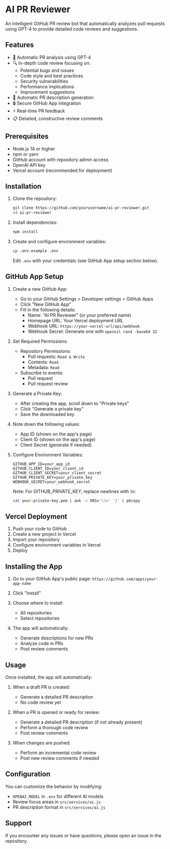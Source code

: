 # AI PR Reviewer

An intelligent GitHub PR review bot that automatically analyzes pull requests using GPT-4 to provide detailed code reviews and suggestions.

## Features

- 🤖 Automatic PR analysis using GPT-4
- 🔍 In-depth code review focusing on:
  - Potential bugs and issues
  - Code style and best practices
  - Security vulnerabilities
  - Performance implications
  - Improvement suggestions
- 📝 Automatic PR description generation
- 🔒 Secure GitHub App integration
- ⚡ Real-time PR feedback
- 📋 Detailed, constructive review comments

## Prerequisites

- Node.js 14 or higher
- npm or yarn
- GitHub account with repository admin access
- OpenAI API key
- Vercel account (recommended for deployment)

## Installation

1. Clone the repository:
   ```bash
   git clone https://github.com/yourusername/ai-pr-reviewer.git
   cd ai-pr-reviewer
   ```

2. Install dependencies:
   ```bash
   npm install
   ```

3. Create and configure environment variables:
   ```bash
   cp .env.example .env
   ```
   
   Edit `.env` with your credentials (see GitHub App setup section below).

## GitHub App Setup

1. Create a new GitHub App:
   - Go to your GitHub Settings > Developer settings > GitHub Apps
   - Click "New GitHub App"
   - Fill in the following details:
     - Name: "AI PR Reviewer" (or your preferred name)
     - Homepage URL: Your Vercel deployment URL
     - Webhook URL: `https://your-vercel-url/api/webhook`
     - Webhook Secret: Generate one with `openssl rand -base64 32`

2. Set Required Permissions:
   - Repository Permissions:
     - Pull requests: `Read & Write`
     - Contents: `Read`
     - Metadata: `Read`
   - Subscribe to events:
     - Pull request
     - Pull request review

3. Generate a Private Key:
   - After creating the app, scroll down to "Private keys"
   - Click "Generate a private key"
   - Save the downloaded key

4. Note down the following values:
   - App ID (shown on the app's page)
   - Client ID (shown on the app's page)
   - Client Secret (generate if needed)

5. Configure Environment Variables:
   ```
   GITHUB_APP_ID=your_app_id
   GITHUB_CLIENT_ID=your_client_id
   GITHUB_CLIENT_SECRET=your_client_secret
   GITHUB_PRIVATE_KEY=your_private_key
   WEBHOOK_SECRET=your_webhook_secret
   ```
   
   Note: For GITHUB_PRIVATE_KEY, replace newlines with \n:
   ```bash
   cat your-private-key.pem | awk -v ORS='\\n' '1' | pbcopy
   ```

## Vercel Deployment

1. Push your code to GitHub
2. Create a new project in Vercel
3. Import your repository
4. Configure environment variables in Vercel
5. Deploy

## Installing the App

1. Go to your GitHub App's public page:
   `https://github.com/apps/your-app-name`

2. Click "Install"

3. Choose where to install:
   - All repositories
   - Select repositories

4. The app will automatically:
   - Generate descriptions for new PRs
   - Analyze code in PRs
   - Post review comments

## Usage

Once installed, the app will automatically:

1. When a draft PR is created:
   - Generate a detailed PR description
   - No code review yet

2. When a PR is opened or ready for review:
   - Generate a detailed PR description (if not already present)
   - Perform a thorough code review
   - Post review comments

3. When changes are pushed:
   - Perform an incremental code review
   - Post new review comments if needed

## Configuration

You can customize the behavior by modifying:
- `OPENAI_MODEL` in `.env` for different AI models
- Review focus areas in `src/services/ai.js`
- PR description format in `src/services/ai.js`

## Support

If you encounter any issues or have questions, please open an issue in the repository.
